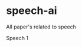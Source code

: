 # speech-ai
All paper's related to speech
<link href="https://arxiv.org/pdf/2010.04950.pdf">Speech 1</link>
